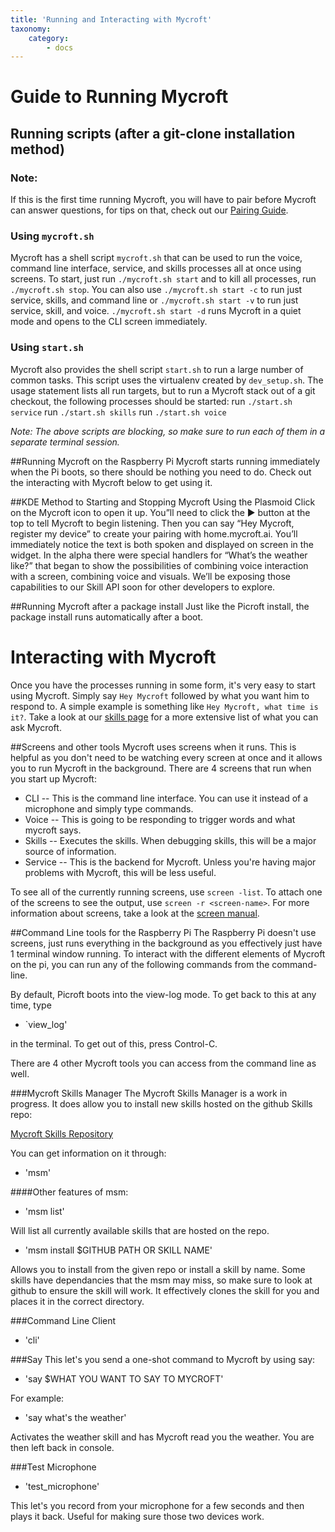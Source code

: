 ```yaml
---
title: 'Running and Interacting with Mycroft'
taxonomy:
    category:
        - docs
---
```

#   Guide to Running Mycroft

## Running scripts (after a git-clone installation method)

### Note:
If this is the first time running Mycroft, you will have to pair before Mycroft can answer questions, for tips on that, check out our [Pairing Guide](https://docs.mycroft.ai/installing.and.running/pairing).

### Using `mycroft.sh`
Mycroft has a shell script `mycroft.sh` that can be used to run the voice, command line interface, service, and skills processes all at once using screens. To start, just run `./mycroft.sh start` and to kill all processes, run `./mycroft.sh stop`. You can also use `./mycroft.sh start -c` to run just service, skills, and command line or `./mycroft.sh start -v` to run just service, skill, and voice. `./mycroft.sh start -d` runs Mycroft in a quiet mode and opens to the CLI screen immediately. 

### Using `start.sh`
Mycroft also provides the shell script `start.sh` to run a large number of common tasks. This script uses the virtualenv created by
`dev_setup.sh`. The usage statement lists all run targets, but to run a Mycroft stack out of a git checkout, the following processes should be started:
run `./start.sh service`
run `./start.sh skills`
run `./start.sh voice`

*Note: The above scripts are blocking, so make sure to run each of them in a separate terminal session.*

##Running Mycroft on the Raspberry Pi
Mycroft starts running immediately when the Pi boots, so there should be nothing you need to do. Check out the interacting with Mycroft below to get using it.


##KDE Method to Starting and Stopping Mycroft
Using the Plasmoid
Click on the Mycroft icon to open it up.  You”ll need to click the ▶️️ button at the top to tell Mycroft to begin listening.  Then you can say “Hey Mycroft, register my device” to create your pairing with home.mycroft.ai.  You’ll immediately notice the text is both spoken and displayed on screen in the widget.
In the alpha there were special handlers for “What’s the weather like?” that began to show the possibilities of combining voice interaction with a screen, combining voice and visuals.  We’ll be exposing those capabilities to our Skill API soon for other developers to explore.

##Running Mycroft after a package install
Just like the Picroft install, the package install runs automatically after a boot. 

# Interacting with Mycroft

Once you have the processes running in some form, it's very easy to start using Mycroft. Simply say `Hey Mycroft` followed by what you want him to respond to. A simple example is something like `Hey Mycroft, what time is it?`. Take a look at our [skills page](https://docs.mycroft.ai/skills.and.features) for a more extensive list of what you can ask Mycroft.

##Screens and other tools
Mycroft uses screens when it runs. This is helpful as you don't need to be watching every screen at once and it allows you to run Mycroft in the background.
There are 4 screens that run when you start up Mycroft:
- CLI -- This is the command line interface. You can use it instead of a microphone and simply type commands.
- Voice -- This is going to be responding to trigger words and what mycroft says. 
- Skills -- Executes the skills. When debugging skills, this will be a major source of information.
- Service -- This is the backend for Mycroft. Unless you're having major problems with Mycroft, this will be less useful. 

To see all of the currently running screens, use `screen -list`. To attach one of the screens to see the output, use `screen -r <screen-name>`. For more information about screens, take a look at the [screen manual](https://www.gnu.org/software/screen/manual/screen.html).



##Command Line tools for the Raspberry Pi
The Raspberry Pi doesn't use screens, just runs everything in the background as you effectively just have 1 terminal window running. To interact with the different elements of Mycroft on the pi, you can run any of the following commands from the command-line.

By default, Picroft boots into the view-log mode. To get back to this at any time, type
- `view_log'

in the terminal. To get out of this, press Control-C.

There are 4 other Mycroft tools you can access from the command line as well. 


###Mycroft Skills Manager
The Mycroft Skills Manager is a work in progress. It does allow you to install new skills hosted on the github Skills repo:

[Mycroft Skills Repository](https://github.com/MycroftAI/mycroft-skills)

You can get information on it through:

- 'msm' 

####Other features of msm:

- 'msm list'

Will list all currently available skills that are hosted on the repo.

- 'msm install $GITHUB PATH OR SKILL NAME'

Allows you to install from the given repo or install a skill by name. Some skills have dependancies that the msm may miss, so make sure to look at github to ensure the skill will work. It effectively clones the skill for you and places it in the correct directory.

###Command Line Client

- 'cli'

###Say
This let's you send a one-shot command to Mycroft by using say:
- 'say $WHAT YOU WANT TO SAY TO MYCROFT'

For example:
- 'say what's the weather'

Activates the weather skill and has Mycroft read you the weather. You are then left back in console.

###Test Microphone

- 'test_microphone'

This let's you record from your microphone for a few seconds and then plays it back. Useful for making sure those two devices work.


